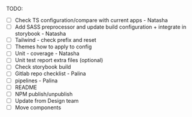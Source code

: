 TODO:
- [ ] Check TS configuration/compare with current apps - Natasha
- [ ] Add SASS preprocessor and update build configuration + integrate in storybook - Natasha
- [ ] Tailwind - check prefix and reset
- [ ] Themes how to apply to config
- [ ] Unit - coverage - Natasha
- [ ] Unit test report extra files (optional)
- [ ] Check storybook build
- [ ] Gitlab repo checklist - Palina
- [ ] pipelines - Palina
- [ ] README
- [ ] NPM publish/unpublish
- [ ] Update from Design team
- [ ] Move components
